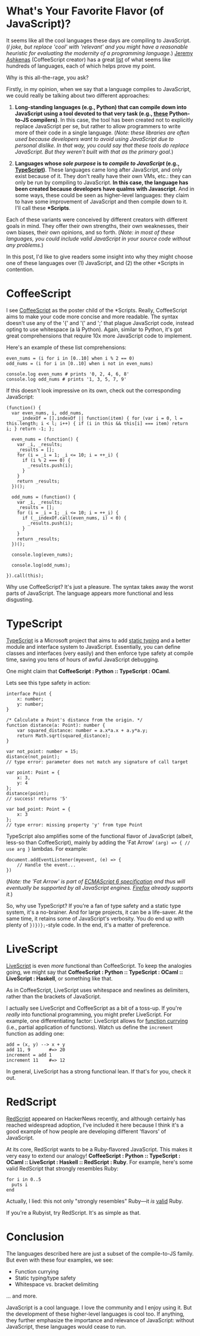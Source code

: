 # What's Your Favorite Flavor (of JavaScript)?

It seems like all the cool languages these days are compiling to JavaScript. (_I joke, but replace 'cool' with 'relevant' and you might have a reasonable heuristic for evaluating the modernity of a programming language._) [Jeremy Ashkenas](https://github.com/jashkenas) (CoffeeScript creator) has a great [list](https://github.com/jashkenas/coffee-script/wiki/List-of-languages-that-compile-to-JS) of what seems like hundreds of languages, each of which helps prove my point.

Why is this all-the-rage, you ask?

Firstly, in my opinion, when we say that a language compiles to JavaScript, we could really be talking about two different approaches:

1. **Long-standing languages (e.g., Python) that can compile down into JavaScript using a tool devoted to that very task (e.g., [these](https://github.com/jashkenas/coffee-script/wiki/List-of-languages-that-compile-to-JS#python) Python-to-JS compilers)**. In this case, the tool has been created not to explicitly replace JavaScript per se, but rather to allow programmers to write more of their code in a single language. (_Note: these libraries are often used because developers want to avoid using JavaScript due to personal dislike. In that way, you could say that these tools do replace JavaScript. But they weren't built with that as the primary goal._)

2. **Languages whose _sole purpose_ is to _compile to JavaScript_ (e.g., [TypeScript](http://www.typescriptlang.org))**. These languages came long after JavaScript, and only exist because of it. They don't really have their own VMs, etc.: they can only be run by compiling to JavaScript. **In this case, the language has been created because developers have qualms with Javascript**. And in some ways, these could be seen as higher-level languages: they claim to have some improvement of JavaScript and then compile down to it. I'll call these **\*Scripts**.

Each of these variants were conceived by different creators with different goals in mind. They offer their own strengths, their own weaknesses, their own biases, their own opinions, and so forth. (_Note: in most of these languages, you could include valid JavaScript in your source code without any problems._)

In this post, I'd like to give readers some insight into why they might choose one of these languages over (1) JavaScript, and (2) the other \*Scripts in contention.

# CoffeeScript
I see [CoffeeScript](http://coffeescript.org) as the poster child of the \*Scripts. Really, CoffeeScript aims to make your code more concise and more readable. The syntax doesn't use any of the '{' and '(' and ';' that plague JavaScript code, instead opting to use whitespace (a lá Python). Again, similar to Python, it's got great comprehensions that require 10x more JavaScript code to implement.

Here's an example of these list comprehensions:

    even_nums = (i for i in [0..10] when i % 2 == 0)
    odd_nums = (i for i in [0..10] when i not in even_nums)

    console.log even_nums # prints '0, 2, 4, 6, 8'
    console.log odd_nums # prints '1, 3, 5, 7, 9'

If this doesn't look impressive on its own, check out the corresponding JavaScript:

    (function() {
      var even_nums, i, odd_nums,
        __indexOf = [].indexOf || function(item) { for (var i = 0, l = this.length; i < l; i++) { if (i in this && this[i] === item) return i; } return -1; };

      even_nums = (function() {
        var _i, _results;
        _results = [];
        for (i = _i = 1; _i <= 10; i = ++_i) {
          if (i % 2 === 0) {
            _results.push(i);
          }
        }
        return _results;
      })();

      odd_nums = (function() {
        var _i, _results;
        _results = [];
        for (i = _i = 1; _i <= 10; i = ++_i) {
          if (__indexOf.call(even_nums, i) < 0) {
            _results.push(i);
          }
        }
        return _results;
      })();

      console.log(even_nums);

      console.log(odd_nums);

    }).call(this);


Why use CoffeeScript? It's just a pleasure. The syntax takes away the worst parts of JavaScript. The language appears more functional and less disgusting.

# TypeScript

[TypeScript](http://www.typescriptlang.org) is a Microsoft project that aims to add [static typing](http://en.wikipedia.org/wiki/Type_system#Static_type-checking) and a better module and interface system to JavaScript. Essentially, you can define classes and interfaces (very easily) and then enforce type safety at compile time, saving you tens of hours of awful JavaScript debugging.

One might claim that **CoffeeScript : Python :: TypeScript : OCaml**.

Lets see this type safety in action:

    interface Point {
        x: number;
        y: number;
    }

    /* Calculate a Point's distance from the origin. */
    function distance(a: Point): number {
        var squared_distance: number = a.x*a.x + a.y*a.y;
        return Math.sqrt(squared_distance);
    }

    var not_point: number = 15;
    distance(not_point);
    // type error: parameter does not match any signature of call target

    var point: Point = {
        x: 3,
        y: 4
    };
    distance(point);
    // success! returns '5'

    var bad_point: Point = {
        x: 3
    };
    // type error: missing property 'y' from type Point


TypeScript also amplifies some of the functional flavor of JavaScript (albeit, less-so than CoffeeScript), mainly by adding the 'Fat Arrow' `(arg) => { // use arg }` lambdas. For example:

    document.addEventListener(myevent, (e) => {
        // Handle the event...
    })

(_Note: the 'Fat Arrow' is part of [ECMAScript 6 specification](http://wiki.ecmascript.org/doku.php?id=harmony:arrow_function_syntax) and thus will eventually be supported by all JavaScript engines. [Firefox](http://robcee.net/2013/fat-arrow-functions-in-javascript/) already supports it._)

So, why use TypeScript? If you're a fan of type safety and a static type system, it's a no-brainer. And for large projects, it can be a life-saver. At the same time, it retains some of JavaScript's verbosity. You do end up with plenty of `})})};`-style code. In the end, it's a matter of preference.

# LiveScript
[LiveScript](http://livescript.net) is even _more_ functional than CoffeeScript. To keep the analogies going, we might say that **CoffeeScript : Python :: TypeScript : OCaml :: LiveScript : Haskell**, or something like that.

As in CoffeeScript, LiveScript uses whitespace and newlines as delimiters, rather than the brackets of JavaScript.

I actually see LiveScript and CoffeeScript as a bit of a toss-up. If you're _really_ into functional programming, you might prefer LiveScript. For example, one differentiating factor: LiveScript allows for [function currying](http://en.wikipedia.org/wiki/Currying) (i.e., partial application of functions). Watch us define the `increment` function as adding one:

    add = (x, y) --> x + y
    add 11, 9       #=> 20
    increment = add 1
    increment 11    #=> 12

In general, LiveScript has a strong functional lean. If that's for you, check it out.

# RedScript

[RedScript](http://redscript.org) appeared on HackerNews recently, and although certainly has reached widespread adoption, I've included it here because I think it's a good example of how people are developing different 'flavors' of JavaScript.

At its core, RedScript wants to be a Ruby-flavored JavaScript. This makes it very easy to extend our analogy! **CoffeeScript : Python :: TypeScript : OCaml :: LiveScript : Haskell :: RedScript : Ruby**. For example, here's some valid RedScript that strongly resembles Ruby:

    for i in 0..5
      puts i
    end

Actually, I lied: this not only "strongly resembles" Ruby—it _is_ [valid](http://www.tutorialspoint.com/ruby/ruby_loops.htm) Ruby.

If you're a Rubyist, try RedScript. It's as simple as that.

# Conclusion

The languages described here are just a subset of the compile-to-JS family. But even with these four examples, we see:

* Function currying
* Static typing/type safety
* Whitespace vs. bracket delimiting

… and more.

JavaScript is a cool language. I love the community and I enjoy using it. But the development of these higher-level languages is cool too. If anything, they further emphasize the importance and relevance of JavaScript: without JavaScript, these languages would cease to run.